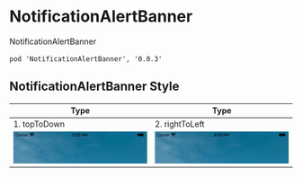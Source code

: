 # NotificationAlertBanner
NotificationAlertBanner
```
pod 'NotificationAlertBanner', '0.0.3'
```

## NotificationAlertBanner Style

| Type | Type | 
|---|---|
|1. topToDown | 2. rightToLeft |
|![alt tag](https://raw.githubusercontent.com/AnandKhanpara/NotificationAlertBanner/master/NotificationAlertBanner/Assets/BannerTopToDownNew.gif) |![alt tag](https://raw.githubusercontent.com/AnandKhanpara/NotificationAlertBanner/master/NotificationAlertBanner/Assets/BannerTopToDownNew.gif)|
